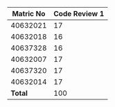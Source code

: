 | Matric No | Code Review 1 |
| ---- | ---- |
| 40632021 | 17 |
| 40632018 | 16 |
| 40637328 | 16 |
| 40632007 | 17 |
| 40637320 | 17 |
| 40632014 | 17 |
| **Total** | 100 |
